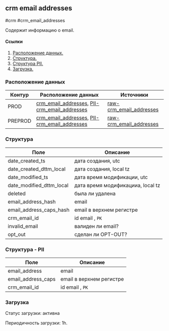 ## crm email addresses
#crm #crm_email_addresses

Содержит информацию о email.


#### Ссылки
1. [Расположение данных.](#расположение-данных)
2. [Структура.](#структура)
3. [Структура PII.](#структура_PII)
4. [Загрузка.](#загрузка)


### Расположение данных

| Контур  | Расположение данных                                                                                                                                                                                                                                                      | Источники                                                                                                                                       |
|---------|--------------------------------------------------------------------------------------------------------------------------------------------------------------------------------------------------------------------------------------------------------------------------|-------------------------------------------------------------------------------------------------------------------------------------------------|
| PROD    | [crm_email_addresses](https://yt.yandex-team.ru/hahn/navigation?path=//home/cloud-dwh/data/prod/ods/crm/crm_email_addresses), [PII-crm_email_addresses](https://yt.yandex-team.ru/hahn/navigation?path=//home/cloud-dwh/data/prod/ods/crm/PII/crm_email_addresses)       | [raw-crm_email_addresses](https://yt.yandex-team.ru/hahn/navigation?path=//home/cloud-dwh/data/prod/raw/mysql/crm-cloud/cloud8_email_addresses) |
| PREPROD | [crm_email_addresses](https://yt.yandex-team.ru/hahn/navigation?path=//home/cloud-dwh/data/preprod/ods/crm/crm_email_addresses), [PII-crm_email_addresses](https://yt.yandex-team.ru/hahn/navigation?path=//home/cloud-dwh/data/preprod/ods/crm/PII/crm_email_addresses) | [raw-crm_email_addresses](https://yt.yandex-team.ru/hahn/navigation?path=//home/cloud-dwh/data/prod/raw/mysql/crm-cloud/cloud8_email_addresses) |


### Структура

| Поле                     | Описание                          |
|--------------------------|-----------------------------------|
| date_created_ts          | дата создания, utc                |
| date_created_dttm_local  | дата создания, local tz           |
| date_modified_ts         | дата время модификации, utc       |
| date_modified_dttm_local | дата время модификацииа, local tz |
| deleted                  | была ли удалена                   |
| email_address_hash       | email                             |
| email_address_caps_hash  | email в верхнем регистре          |
| crm_email_id             | id email , `PK`                   |
| invalid_email            | валиден ли email?                 |
| opt_out                  | сделан ли OPT-OUT?                |


### Структура - PII

| Поле               | Описание                 |
|--------------------|--------------------------|
| email_address      | email                    |
| email_address_caps | email в верхнем регистре |
| crm_email_id       | id email , `PK`          |


### Загрузка
Статус загрузки: активна

Периодичность загрузки: 1h.

